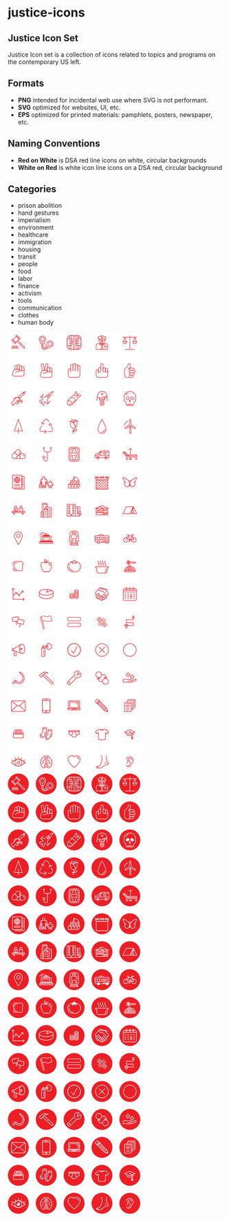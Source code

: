 # justice-icons
## Justice Icon Set
Justice Icon set is a collection of icons related to topics and programs on the contemporary US left.

## Formats
* **PNG** intended for incidental web use where SVG is not performant.
* **SVG** optimized for websites, UI, etc.
* **EPS** optimized for printed materials: pamphlets, posters, newspaper, etc.

## Naming Conventions
* **Red on White** is DSA red line icons on white, circular backgrounds
* **White on Red** is white icon line icons on a DSA red, circular background

## Categories
* prison abolition
* hand gestures
* imperialism
* environment
* healthcare
* immigration
* housing
* transit
* people
* food
* labor
* finance
* activism
* tools
* communication
* clothes
* human body

![Alt text](/icons-justice-red-on-white.jpg?raw=true "Justice Icon Set - Red on White")
![Alt text](/icons-justice-white-on-red.jpg?raw=true "Justice Icon Set - White on Red")